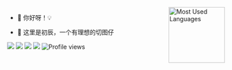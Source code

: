 <img height="130px" align="right" src="https://github-readme-stats.vercel.app/api/top-langs?username=pbstar&hide_title=true&layout=compact&theme=graywhite&hide_border=true&bg_color=ffffff" alt="Most Used Languages">

- 🔭 你好呀！💡

- 🤔 这里是初辰，一个有理想的切图仔

<!-- [![](https://img.shields.io/badge/GitHub-pbstar-blue.svg)](https://github.com/pbstar) -->
[![](https://img.shields.io/badge/Wx-P24612582-2BA471.svg)](P24612582)
[![](https://img.shields.io/badge/Email-pbstar@sina.cn-029CD4.svg)](mailto:pbstar@sina.cn)
[![](https://img.shields.io/badge/CSDN-初辰ge-FC5531.svg)](https://blog.csdn.net/chuenst)
[![](https://img.shields.io/badge/JueJin-初辰ge-8E56DD.svg)](https://juejin.cn/user/1961991576240190)
![Profile views](https://views.whatilearened.today/views/github/pbstar/views.svg)
